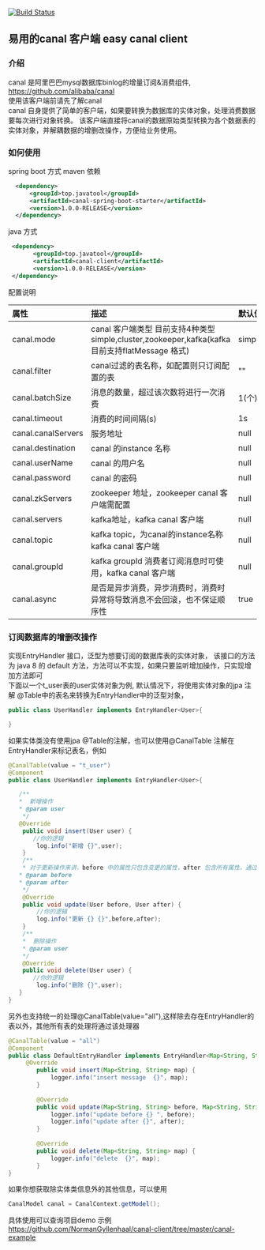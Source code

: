 [![Build Status](https://travis-ci.org/NormanGyllenhaal/canal-client.svg?branch=master)](https://travis-ci.org/NormanGyllenhaal/canal-client)
## 易用的canal 客户端 easy canal client

### 介绍
canal 是阿里巴巴mysql数据库binlog的增量订阅&消费组件, https://github.com/alibaba/canal  
使用该客户端前请先了解canal  
canal 自身提供了简单的客户端，如果要转换为数据库的实体对象，处理消费数据要每次进行对象转换。
该客户端直接将canal的数据原始类型转换为各个数据表的实体对象，并解耦数据的增删改操作，方便给业务使用。

### 如何使用
spring boot 方式 
maven 依赖
```xml
  <dependency>
      <groupId>top.javatool</groupId>
      <artifactId>canal-spring-boot-starter</artifactId>
      <version>1.0.0-RELEASE</version>
  </dependency>
```
java 方式
```xml
 <dependency>
       <groupId>top.javatool</groupId>
       <artifactId>canal-client</artifactId>
       <version>1.0.0-RELEASE</version>
 </dependency>
```
配置说明

|属性|描述|默认值|
|:----    |:---------------------    |:------- |
|canal.mode |canal 客户端类型 目前支持4种类型 simple,cluster,zookeeper,kafka(kafka 目前支持flatMessage 格式)|simple
|canal.filter| canal过滤的表名称，如配置则只订阅配置的表|""
|canal.batchSize| 消息的数量，超过该次数将进行一次消费 |1(个)
|canal.timeout  |消费的时间间隔(s)|1s
|canal.canalServers     |服务地址    |null
|canal.destination |canal 的instance 名称    |null
|canal.userName     |canal 的用户名    |null
|canal.password |canal 的密码     |null
|canal.zkServers |zookeeper 地址，zookeeper canal 客户端需配置   |null
|canal.servers |kafka地址，kafka canal 客户端  |null
|canal.topic |kafka topic，为canal的instance名称 kafka canal 客户端    |null
|canal.groupId  |kafka groupId 消费者订阅消息时可使用，kafka canal 客户端 |null
|canal.async |是否是异步消费，异步消费时，消费时异常将导致消息不会回滚，也不保证顺序性 |true

### 订阅数据库的增删改操作
实现EntryHandler<T> 接口，泛型为想要订阅的数据库表的实体对象，
该接口的方法为 java 8 的 default 方法，方法可以不实现，如果只要监听增加操作，只实现增加方法即可  
下面以一个t_user表的user实体对象为例,
默认情况下，将使用实体对象的jpa 注解 @Table中的表名来转换为EntryHandler中的泛型对象，
```java
public class UserHandler implements EntryHandler<User>{

}
```
如果实体类没有使用jpa @Table的注解，也可以使用@CanalTable 注解在EntryHandler来标记表名，例如  
```java
@CanalTable(value = "t_user")
@Component
public class UserHandler implements EntryHandler<User>{

   /**
   *  新增操作
   * @param user
    */
   @Override
    public void insert(User user) {
	   //你的逻辑
        log.info("新增 {}",user);
    }
    /**
    * 对于更新操作来讲，before 中的属性只包含变更的属性，after 包含所有属性，通过对比可发现那些属性更新了
   * @param before
   * @param after
    */
    @Override
    public void update(User before, User after) {
    	//你的逻辑
        log.info("更新 {} {}",before,after);
    }
    /**
    *  删除操作
    * @param user
    */
    @Override
    public void delete(User user) {
       //你的逻辑
        log.info("删除 {}",user); 
   }
}
```
另外也支持统一的处理@CanalTable(value="all"),这样除去存在EntryHandler的表以外，其他所有表的处理将通过该处理器
```java
@CanalTable(value = "all")
@Component
public class DefaultEntryHandler implements EntryHandler<Map<String, String>> {
     @Override
        public void insert(Map<String, String> map) {
            logger.info("insert message  {}", map);
        }
    
        @Override
        public void update(Map<String, String> before, Map<String, String> after) {
            logger.info("update before {} ", before);
            logger.info("update after {}", after);
        }
    
        @Override
        public void delete(Map<String, String> map) {
            logger.info("delete  {}", map);
        }
}
```
如果你想获取除实体类信息外的其他信息，可以使用
```java
CanalModel canal = CanalContext.getModel();
```
具体使用可以查询项目demo 示例  
https://github.com/NormanGyllenhaal/canal-client/tree/master/canal-example
